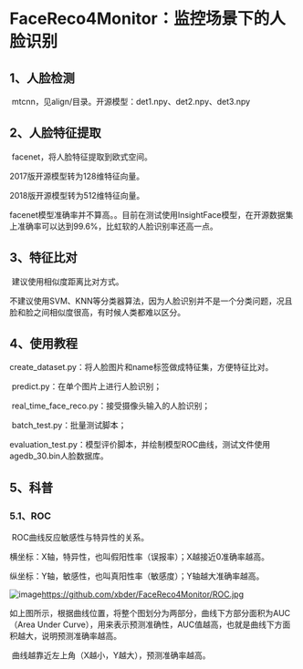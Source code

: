 # FaceReco4Monitor：监控场景下的人脸识别

## 1、人脸检测

​	mtcnn，见align/目录。开源模型：det1.npy、det2.npy、det3.npy

## 2、人脸特征提取

​	facenet，将人脸特征提取到欧式空间。

2017版开源模型转为128维特征向量。

2018版开源模型转为512维特征向量。

​	facenet模型准确率并不算高。。目前在测试使用InsightFace模型，在开源数据集上准确率可以达到99.6%，比虹软的人脸识别率还高一点。

## 3、特征比对

​	建议使用相似度距离比对方式。

​	不建议使用SVM、KNN等分类器算法，因为人脸识别并不是一个分类问题，况且脸和脸之间相似度很高，有时候人类都难以区分。

## 4、使用教程

​	create_dataset.py：将人脸图片和name标签做成特征集，方便特征比对。

​	predict.py：在单个图片上进行人脸识别；

​	real_time_face_reco.py：接受摄像头输入的人脸识别；

​	batch_test.py：批量测试脚本；

​	evaluation_test.py：模型评价脚本，并绘制模型ROC曲线，测试文件使用agedb_30.bin人脸数据库。

## 5、科普

### 5.1、ROC

​	ROC曲线反应敏感性与特异性的关系。

横坐标：X轴，特异性，也叫假阳性率（误报率）；X越接近0准确率越高。

纵坐标：Y轴，敏感性，也叫真阳性率（敏感度）；Y轴越大准确率越高。



![image]()https://github.com/xbder/FaceReco4Monitor/ROC.jpg

​	如上图所示，根据曲线位置，将整个图划分为两部分，曲线下方部分面积为AUC（Area Under Curve），用来表示预测准确性，AUC值越高，也就是曲线下方面积越大，说明预测准确率越高。

​	曲线越靠近左上角（X越小，Y越大），预测准确率越高。